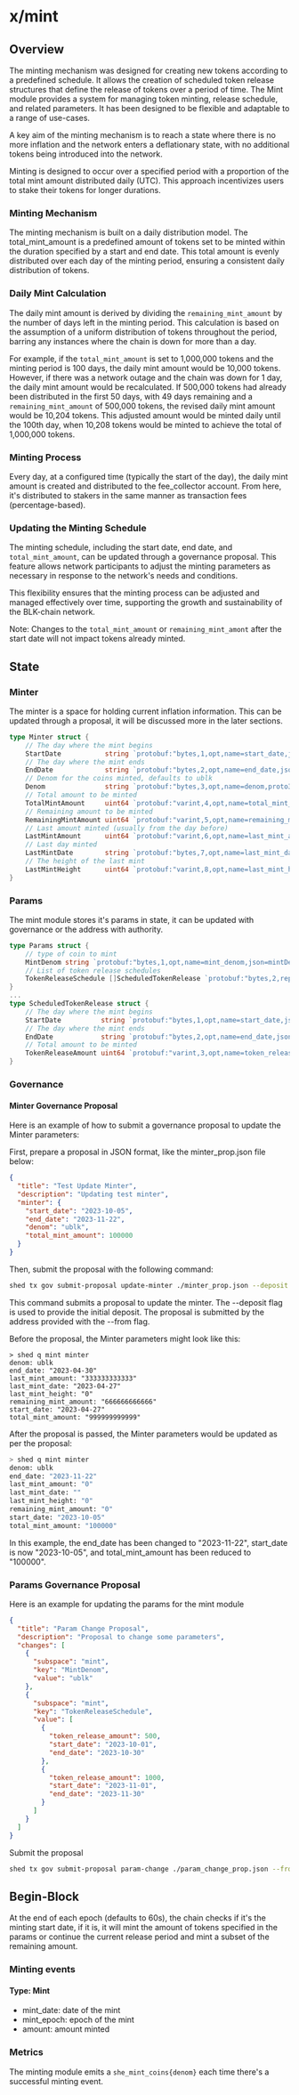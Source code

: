 # x/mint

## Overview

The minting mechanism was designed for creating new tokens according to a predefined schedule. It allows the creation of scheduled token release structures that define the release of tokens over a period of time. The Mint module provides a system for managing token minting, release schedule, and related parameters. It has been designed to be flexible and adaptable to a range of use-cases.

A key aim of the minting mechanism is to reach a state where there is no more inflation and the network enters a deflationary state, with no additional tokens being introduced into the network.

Minting is designed to occur over a specified period with a proportion of the total mint amount distributed daily (UTC). This approach incentivizes users to stake their tokens for longer durations.

### Minting Mechanism

The minting mechanism is built on a daily distribution model. The total_mint_amount is a predefined amount of tokens set to be minted within the duration specified by a start and end date. This total amount is evenly distributed over each day of the minting period, ensuring a consistent daily distribution of tokens.

### Daily Mint Calculation

The daily mint amount is derived by dividing the `remaining_mint_amount` by the number of days left in the minting period. This calculation is based on the assumption of a uniform distribution of tokens throughout the period, barring any instances where the chain is down for more than a day.

For example, if the `total_mint_amount` is set to 1,000,000 tokens and the minting period is 100 days, the daily mint amount would be 10,000 tokens. However, if there was a network outage and the chain was down for 1 day, the daily mint amount would be recalculated. If 500,000 tokens had already been distributed in the first 50 days, with 49 days remaining and a `remaining_mint_amount` of 500,000 tokens, the revised daily mint amount would be 10,204 tokens. This adjusted amount would be minted daily until the 100th day, when 10,208 tokens would be minted to achieve the total of 1,000,000 tokens.

### Minting Process

Every day, at a configured time (typically the start of the day), the daily mint amount is created and distributed to the fee_collector account. From here, it's distributed to stakers in the same manner as transaction fees (percentage-based).

### Updating the Minting Schedule

The minting schedule, including the start date, end date, and `total_mint_amount`, can be updated through a governance proposal. This feature allows network participants to adjust the minting parameters as necessary in response to the network's needs and conditions.

This flexibility ensures that the minting process can be adjusted and managed effectively over time, supporting the growth and sustainability of the BLK-chain network.

Note: Changes to the `total_mint_amount` or `remaining_mint_amont` after the start date will not impact tokens already minted.

## State

### Minter

The minter is a space for holding current inflation information. This can be updated through a proposal, it will be discussed more in the later sections.

```go
type Minter struct {
    // The day where the mint begins
    StartDate           string `protobuf:"bytes,1,opt,name=start_date,json=startDate,proto3" json:"start_date,omitempty"`
    // The day where the mint ends
    EndDate             string `protobuf:"bytes,2,opt,name=end_date,json=endDate,proto3" json:"end_date,omitempty"`
    // Denom for the coins minted, defaults to ublk
    Denom               string `protobuf:"bytes,3,opt,name=denom,proto3" json:"denom,omitempty"`
    // Total amount to be minted
    TotalMintAmount     uint64 `protobuf:"varint,4,opt,name=total_mint_amount,json=totalMintAmount,proto3" json:"total_mint_amount,omitempty"`
    // Remaining amount to be minted
    RemainingMintAmount uint64 `protobuf:"varint,5,opt,name=remaining_mint_amount,json=remainingMintAmount,proto3" json:"remaining_mint_amount,omitempty"`
    // Last amount minted (usually from the day before)
    LastMintAmount      uint64 `protobuf:"varint,6,opt,name=last_mint_amount,json=lastMintAmount,proto3" json:"last_mint_amount,omitempty"`
    // Last day minted
    LastMintDate        string `protobuf:"bytes,7,opt,name=last_mint_date,json=lastMintDate,proto3" json:"last_mint_date,omitempty"`
    // The height of the last mint
    LastMintHeight      uint64 `protobuf:"varint,8,opt,name=last_mint_height,json=lastMintHeight,proto3" json:"last_mint_height,omitempty"`
}
```

### Params

The mint module stores it's params in state, it can be updated with governance or the address with authority.

```go
type Params struct {
    // type of coin to mint
    MintDenom string `protobuf:"bytes,1,opt,name=mint_denom,json=mintDenom,proto3" json:"mint_denom,omitempty"`
    // List of token release schedules
    TokenReleaseSchedule []ScheduledTokenRelease `protobuf:"bytes,2,rep,name=token_release_schedule,json=tokenReleaseSchedule,proto3" json:"token_release_schedule" yaml:"token_release_schedule"`
}
...
type ScheduledTokenRelease struct {
    // The day where the mint begins
    StartDate          string `protobuf:"bytes,1,opt,name=start_date,json=startDate,proto3" json:"start_date,omitempty"`
    // The day where the mint ends
    EndDate            string `protobuf:"bytes,2,opt,name=end_date,json=endDate,proto3" json:"end_date,omitempty"`
    // Total amount to be minted
    TokenReleaseAmount uint64 `protobuf:"varint,3,opt,name=token_release_amount,json=tokenReleaseAmount,proto3" json:"token_release_amount,omitempty"`
}

```

### Governance

#### Minter Governance Proposal
Here is an example of how to submit a governance proposal to update the Minter parameters:

First, prepare a proposal in JSON format, like the minter_prop.json file below:

```json
{
  "title": "Test Update Minter",
  "description": "Updating test minter",
  "minter": {
    "start_date": "2023-10-05",
    "end_date": "2023-11-22",
    "denom": "ublk",
    "total_mint_amount": 100000
  }
}
```

Then, submit the proposal with the following command:

```bash
shed tx gov submit-proposal update-minter ./minter_prop.json --deposit 20she --from admin -b block -y --gas 200000 --fees 2000ushe
```

This command submits a proposal to update the minter. The --deposit flag is used to provide the initial deposit. The proposal is submitted by the address provided with the --from flag.

Before the proposal, the Minter parameters might look like this:

```**bash**
> shed q mint minter
denom: ublk
end_date: "2023-04-30"
last_mint_amount: "333333333333"
last_mint_date: "2023-04-27"
last_mint_height: "0"
remaining_mint_amount: "666666666666"
start_date: "2023-04-27"
total_mint_amount: "999999999999"
```

After the proposal is passed, the Minter parameters would be updated as per the proposal:

```bash
> shed q mint minter
denom: ublk
end_date: "2023-11-22"
last_mint_amount: "0"
last_mint_date: ""
last_mint_height: "0"
remaining_mint_amount: "0"
start_date: "2023-10-05"
total_mint_amount: "100000"
```

In this example, the end_date has been changed to "2023-11-22", start_date is now "2023-10-05", and total_mint_amount has been reduced to "100000".

### Params Governance Proposal

Here is an example for updating the params for the mint module

```json
{
  "title": "Param Change Proposal",
  "description": "Proposal to change some parameters",
  "changes": [
    {
      "subspace": "mint",
      "key": "MintDenom",
      "value": "ublk"
    },
    {
      "subspace": "mint",
      "key": "TokenReleaseSchedule",
      "value": [
        {
          "token_release_amount": 500,
          "start_date": "2023-10-01",
          "end_date": "2023-10-30"
        },
        {
          "token_release_amount": 1000,
          "start_date": "2023-11-01",
          "end_date": "2023-11-30"
        }
      ]
    }
  ]
}
```

Submit the proposal

```bash
shed tx gov submit-proposal param-change ./param_change_prop.json --from admin -b block -y --gas 200000 --fees 200000ushe
```

## Begin-Block

At the end of each epoch (defaults to 60s), the chain checks if it's the minting start date, if it is, it will mint the amount of tokens specified in the params or continue the current release period and mint a subset of the remaining amount.

### Minting events

#### Type: Mint

- mint_date: date of the mint
- mint_epoch: epoch of the mint
- amount: amount minted


### Metrics

The minting module emits a `she_mint_coins{denom}` each time there's a successful minting event.
